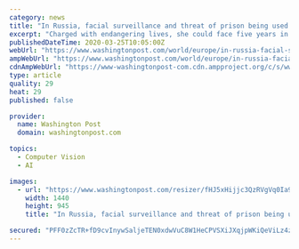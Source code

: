 ```yaml
---
category: news
title: "In Russia, facial surveillance and threat of prison being used to make coronavirus quarantines stick"
excerpt: "Charged with endangering lives, she could face five years in prison if she infected someone who later died of the viral illness. As a result of her trip, around 1,200 people had to be tested, at least 11 of whom were found to have the virus."
publishedDateTime: 2020-03-25T10:05:00Z
webUrl: "https://www.washingtonpost.com/world/europe/in-russia-facial-surveillance-and-risk-of-jail-seek-to-make-coronavirus-quarantines-stick/2020/03/24/a590c7e8-6dbf-11ea-a156-0048b62cdb51_story.html"
ampWebUrl: "https://www.washingtonpost.com/world/europe/in-russia-facial-surveillance-and-risk-of-jail-seek-to-make-coronavirus-quarantines-stick/2020/03/24/a590c7e8-6dbf-11ea-a156-0048b62cdb51_story.html?outputType=amp"
cdnAmpWebUrl: "https://www-washingtonpost-com.cdn.ampproject.org/c/s/www.washingtonpost.com/world/europe/in-russia-facial-surveillance-and-risk-of-jail-seek-to-make-coronavirus-quarantines-stick/2020/03/24/a590c7e8-6dbf-11ea-a156-0048b62cdb51_story.html?outputType=amp"
type: article
quality: 29
heat: 29
published: false

provider:
  name: Washington Post
  domain: washingtonpost.com

topics:
  - Computer Vision
  - AI

images:
  - url: "https://www.washingtonpost.com/resizer/fHJ5xHijjc3QzRVgVq0Ia9KHMg8=/1440x0/smart/arc-anglerfish-washpost-prod-washpost.s3.amazonaws.com/public/U54UERTOBMI6VI7MODLUPHMD6A.jpg"
    width: 1440
    height: 945
    title: "In Russia, facial surveillance and threat of prison being used to make coronavirus quarantines stick"

secured: "PFF0zZcTR+fD9cvInywSaljeTEN0xdwVuC8W1HeCPVSXiJXqjpWKiQeViLz4z5WUGLkuihvJ3lLjdW6jNLKDKeW5QttNmQ9mGoLK2BlGrj1TTaPJ9blx70ovmhkvfZRmUwx04wpsEhxB0EUWhq2mPDtPtYM9Pcyu554UU5GWGtSXrXJqoC2EbZdQ7dgQbYqugRmcJAeEdWE7sz8lO+ZHPbv82sgItsBmtEG1JNfo9p9GbeIu55FNxSrx8l1TZKCmJyiZAAaVf5szfkwW8EIwOXJmSFV4qe9yYRb66zOE0z90YIZWH8EIjivfjgwpgVSr;i7AtoEDu7BF8rLEoA3OBdA=="
---
```


